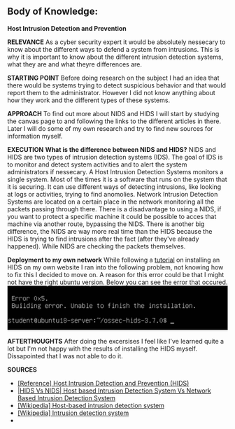 ## Body of Knowledge: ##
__Host Intrusion Detection and Prevention__

__RELEVANCE__
As a cyber security expert it would be absolutely nessecary to know about the different ways to defend a system from intrusions. This is why it is important to know about the different intrusion detection systems, what they are and what theyre differences are.

__STARTING POINT__
Before doing research on the subject I had an idea that there would be systems trying to detect suspicious behavior and that would report them to the administrator. However I did not know anything about how they work and the different types of these systems.

__APPROACH__
To find out more about NIDS and HIDS I will start by studying the canvas page to and following the links to the different articles in there. Later I will do some of my own research and try to find new sources for information myself.

__EXECUTION__
**What is the difference between NIDS and HIDS?**
NIDS and HIDS are two types of intrusion detection systems (IDS). The goal of IDS is to monitor and detect system activities and to alert the system administrators if nessecary.
A Host Intrusion Detection Systems monitors a single system. Most of the times it is a software that runs on the system that it is securing. It can use different ways of detecting intrusions, like looking at logs or activities, trying to find anomolies.
Network Intrusion Detection Systems are located on a certain place in the network monitoring all the packets passing through there. There is a disadvantage to using a NIDS, if you want to protect a specific machine it could be possible to acces that machine via another route, bypassing the NIDS.
There is another big difference, the NIDS are way more real time than the HIDS because the HIDS is trying to find intrusions after the fact (after they've already happened). While NIDS are checking the packets themselves.

**Deployment to my own network**
While following a [tutorial](https://techviewleo.com/install-and-configure-ossec-hids-agent-on-ubuntu/) on installing an HIDS on my own website I ran into the following problem, not knowing how to fix this I decided to move on. A reason for this error could be that I might not have the right ubuntu version. Below you can see the error that occured.
![](/media/HIDS.png)

__AFTERTHOUGHTS__
After doing the excersises I feel like I've learned quite a lot but I'm not happy with the results of installing the HIDS myself. Dissapointed that I was not able to do it.

__SOURCES__
- [[Reference] Host Intrusion Detection and Prevention (HIDS)](https://fhict.instructure.com/courses/12541/pages/reference-host-intrusion-detection-and-prevention-hids)
- [|HIDS Vs NIDS| Host based Intrusion Detection System Vs Network Based Intrusion Detection System](https://www.youtube.com/watch?v=YTWO7Q5iWzE)
- [[Wikipedia] Host-based intrusion detection system](https://en.wikipedia.org/wiki/Host-based_intrusion_detection_system)
- [[Wikipedia] Intrusion detection system](https://en.wikipedia.org/wiki/Intrusion_detection_system)
- []()